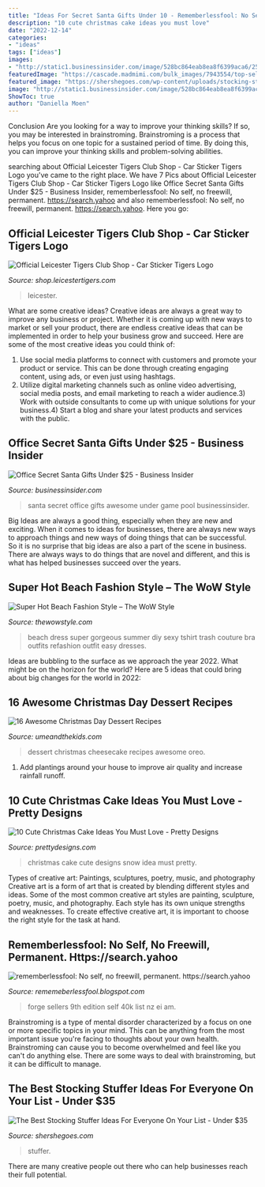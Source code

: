 ```yaml
---
title: "Ideas For Secret Santa Gifts Under 10 - Rememberlessfool: No Self, No Freewill, Permanent. Https://search.yahoo"
description: "10 cute christmas cake ideas you must love"
date: "2022-12-14"
categories:
- "ideas"
tags: ["ideas"]
images:
- "http://static1.businessinsider.com/image/528bc864eab8ea8f6399aca6/25-awesome-gifts-under-25-for-your-office-secret-santa-pool.jpg"
featuredImage: "https://cascade.madmimi.com/bulk_images/7943554/top-sellers-forge-world20191104-31990-1kx2tzk.jpg?1572872563"
featured_image: "https://shershegoes.com/wp-content/uploads/stocking-stuffers-for-teens.jpg"
image: "http://static1.businessinsider.com/image/528bc864eab8ea8f6399aca6/25-awesome-gifts-under-25-for-your-office-secret-santa-pool.jpg"
ShowToc: true
author: "Daniella Moen"
---
```



Conclusion
Are you looking for a way to improve your thinking skills? If so, you may be interested in brainstroming. Brainstroming is a process that helps you focus on one topic for a sustained period of time. By doing this, you can improve your thinking skills and problem-solving abilities.

	

		
searching about Official Leicester Tigers Club Shop - Car Sticker Tigers Logo you've came to the right place. We have 7 Pics about Official Leicester Tigers Club Shop - Car Sticker Tigers Logo like Office Secret Santa Gifts Under $25 - Business Insider, rememberlessfool: No self, no freewill, permanent. https://search.yahoo and also rememberlessfool: No self, no freewill, permanent. https://search.yahoo. Here you go:
		
    
## Official Leicester Tigers Club Shop - Car Sticker Tigers Logo

<img loading=lazy src="https://shop.leicestertigers.com/images/shop_tigers/products/large/super/2021804000006_2.png" onerror="this.onerror=null;this.src='https://tse3.mm.bing.net/th?id=OIP.BkKcDMZXZ5Rsxn7gNa_AlAHaHa&amp;pid=15.1';" alt="Official Leicester Tigers Club Shop - Car Sticker Tigers Logo">

_Source: shop.leicestertigers.com_

>leicester. 

	

What are some creative ideas?
Creative ideas are always a great way to improve any business or project. Whether it is coming up with new ways to market or sell your product, there are endless creative ideas that can be implemented in order to help your business grow and succeed. Here are some of the most creative ideas you could think of:
1) Use social media platforms to connect with customers and promote your product or service. This can be done through creating engaging content, using ads, or even just using hashtags.
2) Utilize digital marketing channels such as online video advertising, social media posts, and email marketing to reach a wider audience.3) Work with outside consultants to come up with unique solutions for your business.4) Start a blog and share your latest products and services with the public.

    
## Office Secret Santa Gifts Under $25 - Business Insider

<img loading=lazy src="http://static1.businessinsider.com/image/528bc864eab8ea8f6399aca6/25-awesome-gifts-under-25-for-your-office-secret-santa-pool.jpg" onerror="this.onerror=null;this.src='https://tse1.mm.bing.net/th?id=OIP.orJdo1yW-IqsHzbuFb4RaAHaFj&amp;pid=15.1';" alt="Office Secret Santa Gifts Under $25 - Business Insider">

_Source: businessinsider.com_

>santa secret office gifts awesome under game pool businessinsider. 

	

Big Ideas are always a good thing, especially when they are new and exciting. When it comes to ideas for businesses, there are always new ways to approach things and new ways of doing things that can be successful. So it is no surprise that big ideas are also a part of the scene in business. There are always ways to do things that are novel and different, and this is what has helped businesses succeed over the years.

    
## Super Hot Beach Fashion Style – The WoW Style

<img loading=lazy src="http://thewowstyle.com/wp-content/uploads/2014/10/Gorgeous-Dress.jpg" onerror="this.onerror=null;this.src='https://tse4.mm.bing.net/th?id=OIP.VtgFcVc-C_mXqYosO9SIDwHaOV&amp;pid=15.1';" alt="Super Hot Beach Fashion Style – The WoW Style">

_Source: thewowstyle.com_

>beach dress super gorgeous summer diy sexy tshirt trash couture bra outfits refashion outfit easy dresses. 

	

Ideas are bubbling to the surface as we approach the year 2022. What might be on the horizon for the world? Here are 5 ideas that could bring about big changes for the world in 2022:

    
## 16 Awesome Christmas Day Dessert Recipes

<img loading=lazy src="http://umeandthekids.com/wp-content/uploads/2015/12/Christmas-Day-Dessert-Ideas-Peppermint-Oreo-Cheesecake-Dip.jpg" onerror="this.onerror=null;this.src='https://tse4.mm.bing.net/th?id=OIP.7X5dBTSN9aB_54DLCEa5NAHaKt&amp;pid=15.1';" alt="16 Awesome Christmas Day Dessert Recipes">

_Source: umeandthekids.com_

>dessert christmas cheesecake recipes awesome oreo. 

	

1. Add plantings around your house to improve air quality and increase rainfall runoff.

    
## 10 Cute Christmas Cake Ideas You Must Love - Pretty Designs

<img loading=lazy src="http://www.prettydesigns.com/wp-content/uploads/2014/12/Christmas-Cake-Idea-Snow.jpg" onerror="this.onerror=null;this.src='https://tse4.mm.bing.net/th?id=OIP.ZsgJ5QR32SSUsFvH2JuMpQHaJ3&amp;pid=15.1';" alt="10 Cute Christmas Cake Ideas You Must Love - Pretty Designs">

_Source: prettydesigns.com_

>christmas cake cute designs snow idea must pretty. 

	

Types of creative art: Paintings, sculptures, poetry, music, and photography
Creative art is a form of art that is created by blending different styles and ideas. Some of the most common creative art styles are painting, sculpture, poetry, music, and photography. Each style has its own unique strengths and weaknesses. To create effective creative art, it is important to choose the right style for the task at hand.

    
## Rememberlessfool: No Self, No Freewill, Permanent. Https://search.yahoo

<img loading=lazy src="https://cascade.madmimi.com/bulk_images/7943554/top-sellers-forge-world20191104-31990-1kx2tzk.jpg?1572872563" onerror="this.onerror=null;this.src='https://tse2.mm.bing.net/th?id=OIP.vFuL4_rVphOMhQCXrGrd-QHaD7&amp;pid=15.1';" alt="rememberlessfool: No self, no freewill, permanent. https://search.yahoo">

_Source: rememeberlessfool.blogspot.com_

>forge sellers 9th edition self 40k list nz ei am. 

	

Brainstroming is a type of mental disorder characterized by a focus on one or more specific topics in your mind. This can be anything from the most important issue you're facing to thoughts about your own health. Brainstroming can cause you to become overwhelmed and feel like you can't do anything else. There are some ways to deal with brainstroming, but it can be difficult to manage.

    
## The Best Stocking Stuffer Ideas For Everyone On Your List - Under $35

<img loading=lazy src="https://shershegoes.com/wp-content/uploads/stocking-stuffers-for-teens.jpg" onerror="this.onerror=null;this.src='https://tse1.mm.bing.net/th?id=OIP._hv1ta5RHAX7Jq9N_oCd9wHaLH&amp;pid=15.1';" alt="The Best Stocking Stuffer Ideas For Everyone On Your List - Under $35">

_Source: shershegoes.com_

>stuffer. 

	

There are many creative people out there who can help businesses reach their full potential.

